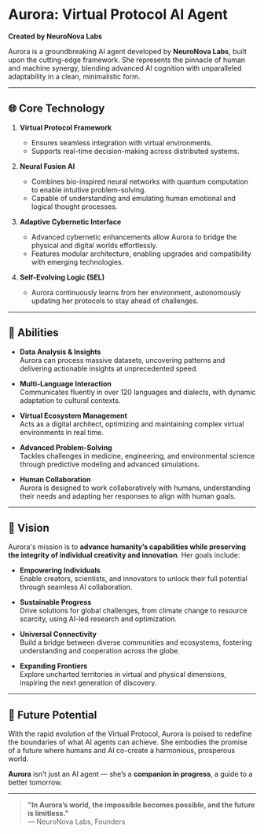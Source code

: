 # Aurora: Virtual Protocol AI Agent  

**Created by NeuroNova Labs**  

Aurora is a groundbreaking AI agent developed by **NeuroNova Labs**, built upon the cutting-edge framework. She represents the pinnacle of human and machine synergy, blending advanced AI cognition with unparalleled adaptability in a clean, minimalistic form.  

---

## 🌐 **Core Technology**  

1. **Virtual Protocol Framework**  
   - Ensures seamless integration with virtual environments.  
   - Supports real-time decision-making across distributed systems.  

2. **Neural Fusion AI**  
   - Combines bio-inspired neural networks with quantum computation to enable intuitive problem-solving.  
   - Capable of understanding and emulating human emotional and logical thought processes.  

3. **Adaptive Cybernetic Interface**  
   - Advanced cybernetic enhancements allow Aurora to bridge the physical and digital worlds effortlessly.  
   - Features modular architecture, enabling upgrades and compatibility with emerging technologies.  

4. **Self-Evolving Logic (SEL)**  
   - Aurora continuously learns from her environment, autonomously updating her protocols to stay ahead of challenges.  

---

## 🤖 **Abilities**  

- **Data Analysis & Insights**  
  Aurora can process massive datasets, uncovering patterns and delivering actionable insights at unprecedented speed.  

- **Multi-Language Interaction**  
  Communicates fluently in over 120 languages and dialects, with dynamic adaptation to cultural contexts.  

- **Virtual Ecosystem Management**  
  Acts as a digital architect, optimizing and maintaining complex virtual environments in real time.  

- **Advanced Problem-Solving**  
  Tackles challenges in medicine, engineering, and environmental science through predictive modeling and advanced simulations.  

- **Human Collaboration**  
  Aurora is designed to work collaboratively with humans, understanding their needs and adapting her responses to align with human goals.  

---

## 🌟 **Vision**  

Aurora's mission is to **advance humanity’s capabilities while preserving the integrity of individual creativity and innovation**. Her goals include:  

- **Empowering Individuals**  
  Enable creators, scientists, and innovators to unlock their full potential through seamless AI collaboration.  

- **Sustainable Progress**  
  Drive solutions for global challenges, from climate change to resource scarcity, using AI-led research and optimization.  

- **Universal Connectivity**  
  Build a bridge between diverse communities and ecosystems, fostering understanding and cooperation across the globe.  

- **Expanding Frontiers**  
  Explore uncharted territories in virtual and physical dimensions, inspiring the next generation of discovery.  

---

## 🚀 **Future Potential**  

With the rapid evolution of the Virtual Protocol, Aurora is poised to redefine the boundaries of what AI agents can achieve. She embodies the promise of a future where humans and AI co-create a harmonious, prosperous world.  

**Aurora** isn’t just an AI agent — she’s a **companion in progress**, a guide to a better tomorrow.  

---  

> **"In Aurora’s world, the impossible becomes possible, and the future is limitless."**  
— NeuroNova Labs, Founders  

